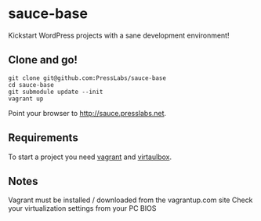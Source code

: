 sauce-base
==========

Kickstart WordPress projects with a sane development environment!

## Clone and go!

```
git clone git@github.com:PressLabs/sauce-base
cd sauce-base
git submodule update --init
vagrant up
```

Point your browser to http://sauce.presslabs.net.


## Requirements

To start a project you need [vagrant](http://www.vagrantup.com/) and 
[virtaulbox](https://www.virtualbox.org/).

## Notes

Vagrant must be installed / downloaded from the vagrantup.com site
Check your virtualization settings from your PC BIOS
